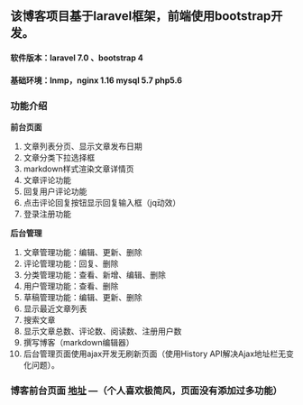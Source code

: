 ## 该博客项目基于laravel框架，前端使用bootstrap开发。
#### 软件版本：laravel 7.0 、bootstrap 4
#### 基础环境：lnmp，nginx 1.16 mysql 5.7 php5.6
### 功能介绍

**前台页面**

1. 文章列表分页、显示文章发布日期
2. 文章分类下拉选择框
3. markdown样式渲染文章详情页
4. 文章评论功能
5. 回复用户评论功能
6. 点击评论回复按钮显示回复输入框（jq动效）
7. 登录注册功能

**后台管理**

1. 文章管理功能：编辑、更新、删除
2. 评论管理功能：回复、删除
3. 分类管理功能：查看、新增、编辑、删除
4. 用户管理功能：查看、删除
5. 草稿管理功能：编辑、更新、删除
6. 显示最近文章列表
7. 搜索文章
8. 显示文章总数、评论数、阅读数、注册用户数
9. 撰写博客（markdown编辑器）
10. 后台管理页面使用ajax开发无刷新页面（使用History API解决Ajax地址栏无变化问题）。


### 博客前台页面 [地址](https://blog.doflam.tk/) —（个人喜欢极简风，页面没有添加过多功能）
